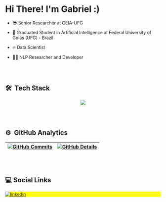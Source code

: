 <h1 align="left">Hi There! I'm Gabriel :)</h1>

-  😎 Senior Researcher at CEIA-UFG

- 🧠 Graduated Student in Artificial Intelligence at Federal University of Goiás (UFG) - Brazil

- 🔥 Data Scientist

- 👨‍💻 NLP Researcher and Developer

<br><br>
## 🛠 &nbsp;Tech Stack

<div align="center">
<a href="https://skillicons.dev"   >
  <img src="https://skillicons.dev/icons?i=python,arduino,aws,git,github,vscode,firebase,opencv,pytorch,sklearn,linux,docker,ros,selenium,tensorflow" />
</a>
</div>

<br><br>
## ⚙️ &nbsp;GitHub Analytics

 | [![GitHub Commits](http://github-profile-summary-cards.vercel.app/api/cards/productive-time?username=Perkhad&theme=tokyonight&utcOffset=-3)](https://github.com/vn7n24fzkq/github-profile-summary-cards) | [![GitHub Details](http://github-profile-summary-cards.vercel.app/api/cards/profile-details?username=Perkhad&theme=tokyonight)](https://github.com/vn7n24fzkq/github-profile-summary-cards) |  
 | ----------- | ----------- |

<br><br>
## :computer: Social Links

<p align="left" style="background:yellow">
<a href="https://www.linkedin.com/in/gabriel-da-mata-marques/" target="_blank">
  <img align="center" src="https://img.shields.io/badge/LinkedIn-0077B5?style=for-the-badge&logo=linkedin&logoColor=white" alt="linkedin"/>
</a>
</p>
